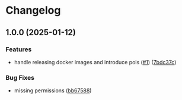 # Changelog

## 1.0.0 (2025-01-12)


### Features

* handle releasing docker images and introduce pois ([#1](https://github.com/ivannovazzi/fleetsim/issues/1)) ([7bdc37c](https://github.com/ivannovazzi/fleetsim/commit/7bdc37cb20eba96da2f74e542963096984052825))


### Bug Fixes

* missing permissions ([bb67588](https://github.com/ivannovazzi/fleetsim/commit/bb67588aff84d12dc5f3a4428b0fb41b4663179e))
